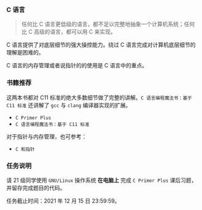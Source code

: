 ### C 语言

>任何比 C 语言更低级的语言，都不足以完整地抽象一个计算机系统；任何比 C 高级的语言，都可以用 C 来实现。

C 语言提供了对底层细节的强大操控能力。绕过 C 语言完成对计算机底层细节的理解是困难的。

C 语言的内存管理或者说指针的的使用是 C 语言中的重点。

### 书籍推荐

这两本书都对 C11 标准的绝大多数细节做了完整的讲解。`C 语言编程魔法书：基于 C11 标准` 还讲解了 `gcc` 与 `clang` 编译器实现的扩展。

- `C Primer Plus`
- `C 语言编程魔法书：基于 C11 标准`

对于指针与内存管理，也可参考：
- `C 和指针`

### 任务说明

请 21 级同学使用 `GNU/Linux` 操作系统 **在电脑上** 完成 `C Primer Plus` 课后习题，并留存完成题目的代码。

任务截止时间：2021 年 12 月 15 日 23:59:59。